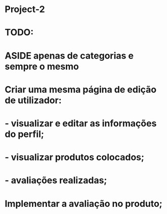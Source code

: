 # Project-2
# TODO:
# ASIDE apenas de categorias e sempre o mesmo
# Criar uma mesma página de edição de utilizador:
# - visualizar e editar as informações do perfil;
# - visualizar produtos colocados;
# - avaliações realizadas;
# Implementar a avaliação no produto;
